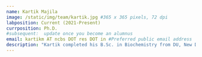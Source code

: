```yaml
---
name: Kartik Majila
image: /static/img/team/kartik.jpg #365 x 365 pixels, 72 dpi
labposition: Current (2021-Present)
currposition: Ph.D. 
#subsequent:  update once you become an alumnus
email: kartikm AT ncbs DOT res DOT in #Preferred public email address
description: "Kartik completed his B.Sc. in Biochemistry from DU, New Delhi and M.Sc. Biotechnology from JNu, New Delhi. He is interested in protein assemblies and machine learning. His work in the lab has focused on integrative modeling of centriolar complexes and developing machine learning methods for improving integrative modeling of disordered proteins. Has an expertise in PJs and likes reading novels."
---
```

